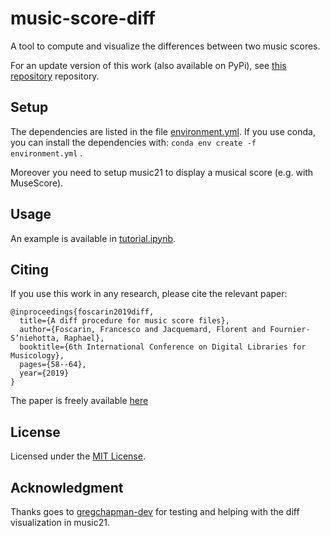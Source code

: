# music-score-diff
A tool to compute and visualize the differences between two music scores.

For an update version of this work (also available on PyPi), see [this repository](https://github.com/gregchapman-dev/musicdiff) repository.

<!-- The supported differences are:

1. Bar level:
- "insbar": bar insertion 
- "delbar": bar deletion
2. Voice level:
- "insvoice": voice insertion
- "delvoice": voice deletion
3. General-note level:
- "insnote" : general-note insertion
- "delnote" : general-note deletion
- "subhead" : head substitution (e.g. a white note becoming a black note)
4. Pitch level:
- "inspitch" : pitch insetion (e.g. a 2-note chord that become a 3-note chord)
- "delpitch" : pitch deletion
- "subpitchnam" : substitution of the pitch name (e.g. a G3 that become a F3)
- "insaccidental" : accidental insertion
- "delaccidental" : accidental deletion
- "subaccidental" : accidental substitution
- "insdot" : dot insertion
- "deldot" : dot deletion
- "instie" : tie insertion
- "deltie": tie deletion
5. Beam level:
- "insbeam" : beam insertion
- "delbeam" : beam deletion
- "subbeam" : beam substitution (e.g. a "continue" beam with a "end" beam) 
6. Tuplet level: 
- "instuplet" : tuplet insertion
- "deltuplet" : tuplet deletion
- "subtuplet" : tuplet substitution (e.g. a "continue" tuplet with a "end" beam)  -->

## Setup

The dependencies are listed in the file [environment.yml](environment.yml).
If you use conda, you can install the dependencies with: `conda env create -f environment.yml` .

Moreover you need to setup music21 to display a musical score (e.g. with MuseScore).

## Usage
An example is available in [tutorial.ipynb](tutorial.ipynb).

## Citing
If you use this work in any research, please cite the relevant paper:

```
@inproceedings{foscarin2019diff,
  title={A diff procedure for music score files},
  author={Foscarin, Francesco and Jacquemard, Florent and Fournier-S’niehotta, Raphael},
  booktitle={6th International Conference on Digital Libraries for Musicology},
  pages={58--64},
  year={2019}
}
```

The paper is freely available [here](https://hal.inria.fr/hal-02267454v2/document)

## License
Licensed under the [MIT License](LICENSE).


## Acknowledgment
Thanks goes to [gregchapman-dev](https://github.com/gregchapman-dev) for testing and helping with the diff visualization in music21.
